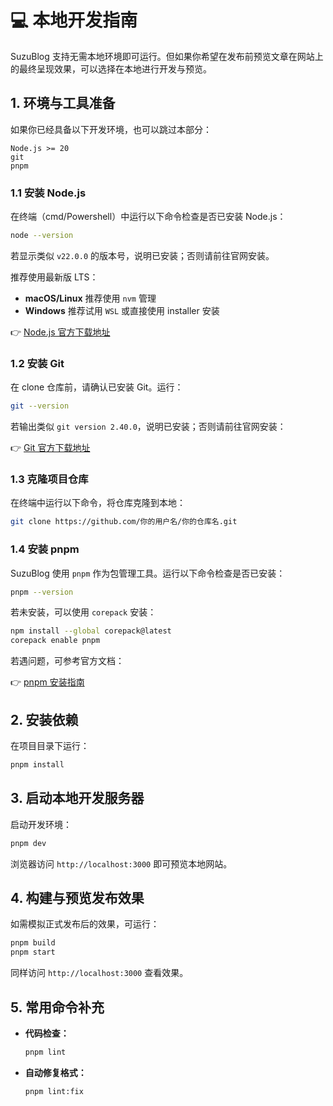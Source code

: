 # 💻 本地开发指南

SuzuBlog 支持无需本地环境即可运行。但如果你希望在发布前预览文章在网站上的最终呈现效果，可以选择在本地进行开发与预览。

## 1. 环境与工具准备

如果你已经具备以下开发环境，也可以跳过本部分：

```plaintext
Node.js >= 20
git
pnpm
```

### 1.1 安装 Node.js

在终端（cmd/Powershell）中运行以下命令检查是否已安装 Node.js：

```bash
node --version
```

若显示类似 `v22.0.0` 的版本号，说明已安装；否则请前往官网安装。

推荐使用最新版 LTS：

- **macOS/Linux** 推荐使用 `nvm` 管理
- **Windows** 推荐试用 `WSL` 或直接使用 installer 安装

👉 [Node.js 官方下载地址](https://nodejs.org/en/download)

### 1.2 安装 Git

在 clone 仓库前，请确认已安装 Git。运行：

```bash
git --version
```

若输出类似 `git version 2.40.0`，说明已安装；否则请前往官网安装：

👉 [Git 官方下载地址](https://git-scm.com/downloads)

### 1.3 克隆项目仓库

在终端中运行以下命令，将仓库克隆到本地：

```bash
git clone https://github.com/你的用户名/你的仓库名.git
```

### 1.4 安装 pnpm

SuzuBlog 使用 `pnpm` 作为包管理工具。运行以下命令检查是否已安装：

```bash
pnpm --version
```

若未安装，可以使用 `corepack` 安装：

```bash
npm install --global corepack@latest
corepack enable pnpm
```

若遇问题，可参考官方文档：

👉 [pnpm 安装指南](https://pnpm.io/installation)

## 2. 安装依赖

在项目目录下运行：

```bash
pnpm install
```

## 3. 启动本地开发服务器

启动开发环境：

```bash
pnpm dev
```

浏览器访问 `http://localhost:3000` 即可预览本地网站。

## 4. 构建与预览发布效果

如需模拟正式发布后的效果，可运行：

```bash
pnpm build
pnpm start
```

同样访问 `http://localhost:3000` 查看效果。

## 5. 常用命令补充

- **代码检查：**

  ```bash
  pnpm lint
  ```

- **自动修复格式：**

  ```bash
  pnpm lint:fix
  ```
